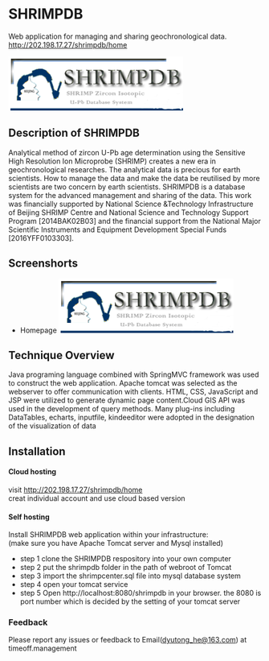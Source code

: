 SHRIMPDB
===

Web application for managing and sharing geochronological data.  <br>
http://202.198.17.27/shrimpdb/home<br>

![SHRIMPDB](https://github.com/gggirltong/SHRIMPDB/blob/master/logo.png)   <br>
## Description of SHRIMPDB
Analytical method of zircon U-Pb age determination using the Sensitive High Resolution Ion Microprobe (SHRIMP) creates a new era in geochronological researches. The analytical data is precious for earth scientists. How to manage the data and make the data be reutilised by more scientists are two concern by earth scientists. SHRIMPDB is a database system for the advanced management and sharing of the data. This work was financially supported by National Science &Technology Infrastructure of Beijing SHRIMP Centre and National Science and Technology Support Program [2014BAK02B03] and the financial support from the National Major Scientific Instruments and Equipment Development Special Funds [2016YFF0103303].
## Screenshorts
* Homepage ![Homepage](https://github.com/gggirltong/SHRIMPDB/blob/master/logo.png)

## Technique Overview
Java programing language combined with SpringMVC framework was used to construct the web application. Apache tomcat was selected as the webserver to offer communication with clients. HTML, CSS, JavaScript and JSP were utilized to generate dynamic page content.Cloud GIS API was used in the development of query methods. Many plug-ins including DataTables, echarts, inputfile, kindeeditor were adopted in the designation of the visualization of data

## Installation
#### Cloud hosting
visit http://202.198.17.27/shrimpdb/home<br>
creat individual account and use cloud based version
#### Self hosting
Install SHRIMPDB web application within your infrastructure:<br>
(make sure you have Apache Tomcat server and Mysql installed)<br>
* step 1  clone the SHRIMPDB respository into your own computer 
* step 2  put the shrimpdb folder in the path of webroot of Tomcat
* step 3  import the shrimpcenter.sql file into mysql database system
* step 4  open your tomcat service
* step 5  Open http://localhost:8080/shrimpdb in your browser. the 8080 is port number which is decided by the setting of your tomcat server
### Feedback
Please report any issues or feedback to Email(dyutong_he@163.com) at timeoff.management
